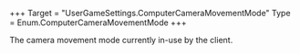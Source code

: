+++
Target = "UserGameSettings.ComputerCameraMovementMode"
Type = Enum.ComputerCameraMovementMode
+++

The camera movement mode currently in-use by the client.